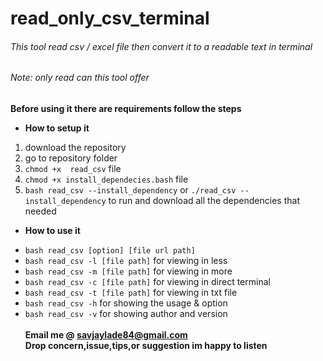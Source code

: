 # read_only_csv_terminal 
###### This tool read csv / excel file then convert it to a readable text in  terminal 
###### Note: only read can this tool offer  
**Before using it there are requirements follow the steps**<br>
- **How to setup it**<br>
1. download the repository<br>
2. go to repository folder<br>
3. `chmod +x  read_csv` file<br>
4. `chmod +x install_dependecies.bash` file<br>
5. `bash read_csv --install_dependency` or `./read_csv --install_dependency` 
to run and download all the dependencies that needed<br>  
- **How to use it**<br>
* `bash read_csv [option] [file url path]`<br>
* `bash read_csv -l [file path]` for viewing in less<br>
* `bash read_csv -m [file path]` for viewing in more<br>
* `bash read_csv -c [file path]` for viewing in direct terminal<br>
* `bash read_csv -t [file path]` for viewing in txt file<br>
* `bash read_csv -h` for showing the usage & option<br>
* `bash read_csv -v` for showing author and version<br><br>
**Email me @ savjaylade84@gmail.com**<br>
**Drop concern,issue,tips,or suggestion im happy to listen**<br>

